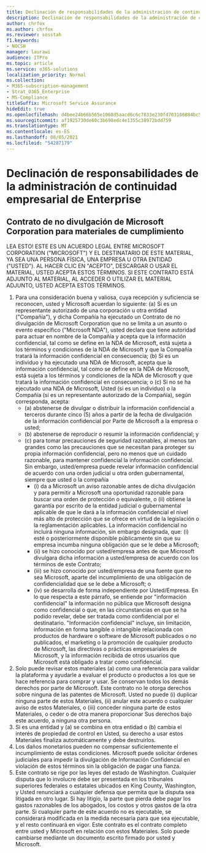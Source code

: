 ```yaml
---
title: Declinación de responsabilidades de la administración de continuidad empresarial de Enterprise
description: Declinación de responsabilidades de la administración de continuidad empresarial de Enterprise
author: chrfox
ms.author: chrfox
ms.reviewer: sosstah
f1.keywords:
- NOCSH
manager: laurawi
audience: ITPro
ms.topic: article
ms.service: o365-solutions
localization_priority: Normal
ms.collection:
- M365-subscription-management
- Strat_O365_Enterprise
- MS-Compliance
titleSuffix: Microsoft Service Assurance
hideEdit: true
ms.openlocfilehash: d4bee24b66b565e1068d5aacd6c6c7833e230fd703186884bc53d5e378ecf44d
ms.sourcegitcommit: af1925730de60c3b698edc4e1355c38972bdd759
ms.translationtype: MT
ms.contentlocale: es-ES
ms.lasthandoff: 08/05/2021
ms.locfileid: "54287179"
---
```

# <a name="enterprise-business-continuity-management-legal-disclaimer"></a>Declinación de responsabilidades de la administración de continuidad empresarial de Enterprise

## <a name="microsoft-corporation-non-disclosure-agreement-for-compliance-materials"></a>Contrato de no divulgación de Microsoft Corporation para materiales de cumplimiento

LEA ESTO! ESTE ES UN ACUERDO LEGAL ENTRE MICROSOFT CORPORATION ("MICROSOFT") Y EL DESTINATARIO DE ESTE MATERIAL, YA SEA UNA PERSONA FÍSICA, UNA EMPRESA U OTRA ENTIDAD ("USTED"). AL HACER CLIC EN "ACEPTO", DESCARGAR O USAR EL MATERIAL, USTED ACEPTA ESTOS TÉRMINOS. SI ESTE CONTRATO ESTÁ ADJUNTO AL MATERIAL, AL ACCEDER O UTILIZAR EL MATERIAL ADJUNTO, USTED ACEPTA ESTOS TÉRMINOS.

1. Para una consideración buena y valiosa, cuya recepción y suficiencia se reconocen, usted y Microsoft acuerdan lo siguiente: (a) Si es un representante autorizado de una corporación u otra entidad ("Compañía"), y dicha Compañía ha ejecutado un Contrato de no divulgación de Microsoft Corporation que no se limita a un asunto o evento específico ("Microsoft NDA"),  usted declara que tiene autoridad para actuar en nombre de la Compañía y acepta que la información confidencial, tal como se define en la NDA de Microsoft, está sujeta a los términos y condiciones de la NDA de Microsoft y que la Compañía tratará la información confidencial en consecuencia; (b) Si es un individuo y ha ejecutado una NDA de Microsoft, acepta que la información confidencial, tal como se define en la NDA de Microsoft, está sujeta a los términos y condiciones de la NDA de Microsoft y que tratará la información confidencial en consecuencia; o (c) Si no se ha ejecutado una NDA de Microsoft, Usted (si es un individuo) o la Compañía (si es un representante autorizado de la Compañía), según corresponda, acepta: 
    - (a) abstenerse de divulgar o distribuir la información confidencial a terceros durante cinco (5) años a partir de la fecha de divulgación de la información confidencial por Parte de Microsoft a la empresa o usted; 
    - (b) abstenerse de reproducir o resumir la información confidencial; y 
    - (c) para tomar precauciones de seguridad razonables, al menos tan grandes como las precauciones que se necesitan para proteger su propia información confidencial, pero no menos que un cuidado razonable, para mantener confidencial la información confidencial. Sin embargo, usted/empresa puede revelar información confidencial de acuerdo con una orden judicial u otra orden gubernamental, siempre que usted o la compañía 
        - (i) da a Microsoft un aviso razonable antes de dicha divulgación y para permitir a Microsoft una oportunidad razonable para buscar una orden de protección o equivalente, o (ii) obtiene la garantía por escrito de la entidad judicial o gubernamental aplicable de que le dará a la información confidencial el nivel más alto de protección que se ofrece en virtud de la legislación o la reglamentación aplicables. La información confidencial no incluirá ninguna información, sin embargo designada, que: (i) esté o posteriormente disponible públicamente sin que su empresa incumba ninguna obligación que se le debe a Microsoft; 
        - (ii) se hizo conocido por usted/empresa antes de que Microsoft divulgara dicha información a usted/empresa de acuerdo con los términos de este Contrato;
        - (iii) se hizo conocido por usted/empresa de una fuente que no sea Microsoft, aparte del incumplimiento de una obligación de confidencialidad que se le debe a Microsoft; o
        - (iv) se desarrolla de forma independiente por Usted/Empresa. En lo que respecta a este párrafo, se entiende por "información confidencial" la información no pública que Microsoft designa como confidencial o que, en las circunstancias en que se ha podido revelar, debe ser tratada como confidencial por el destinatario. "Información confidencial" incluye, sin limitación, información en forma tangible o intangible relacionada con productos de hardware o software de Microsoft publicados o no publicados, el marketing o la promoción de cualquier producto de Microsoft, las directivas o prácticas empresariales de Microsoft, y la información recibida de otros usuarios que Microsoft está obligado a tratar como confidencial.
2. Solo puede revisar estos materiales (a) como una referencia para validar la plataforma y ayudarle a evaluar el producto o productos a los que se hace referencia para comprar y usar. Se conservan todos los demás derechos por parte de Microsoft. Este contrato no le otorga derechos sobre ninguna de las patentes de Microsoft. Usted no puede (i) duplicar ninguna parte de estos Materiales, (ii) anular este acuerdo o cualquier aviso de estos Materiales, o (iii) conceder ninguna parte de estos Materiales, o ceder o de otra manera proporcionar Sus derechos bajo este acuerdo, a ninguna otra persona. 
3. Si es una entidad y (a) se combina en otra entidad o (b) cambia el interés de propiedad de control en Usted, su derecho a usar estos Materiales finaliza automáticamente y debe destruirlos. 
4. Los daños monetarios pueden no compensar suficientemente el incumplimiento de estas condiciones.  Microsoft puede solicitar órdenes judiciales para impedir la divulgación de Información Confidencial en violación de estos términos sin la obligación de pagar una fianza.  
5. Este contrato se rige por las leyes del estado de Washington. Cualquier disputa que lo involucre debe ser presentada en los tribunales superiores federales o estatales ubicados en King County, Washington, y Usted renunciará a cualquier defensa que permita que la disputa sea litigada en otro lugar. Si hay litigio, la parte que pierda debe pagar los gastos razonables de los abogados, los costos y otros gastos de la otra parte. Si cualquier parte de este acuerdo no es ejecutable, se considerará modificada en la medida necesaria para que sea ejecutable, y el resto continuará en vigor. Este contrato es el contrato completo entre usted y Microsoft en relación con estos Materiales. Solo puede cambiarse mediante un documento escrito firmado por usted y Microsoft.
